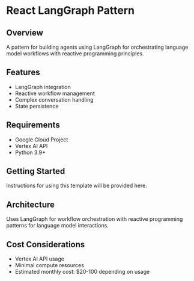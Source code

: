 # React LangGraph Pattern

## Overview
A pattern for building agents using LangGraph for orchestrating language model workflows with reactive programming principles.

## Features
- LangGraph integration
- Reactive workflow management
- Complex conversation handling
- State persistence

## Requirements
- Google Cloud Project
- Vertex AI API
- Python 3.9+

## Getting Started
Instructions for using this template will be provided here.

## Architecture
Uses LangGraph for workflow orchestration with reactive programming patterns for language model interactions.

## Cost Considerations
- Vertex AI API usage
- Minimal compute resources
- Estimated monthly cost: $20-100 depending on usage
